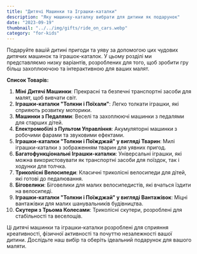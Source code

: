 ```yaml
---
title: "Дитячі Машинки та Іграшки-каталки"
description: "Яку машинку-каталку вибрати для дитини як подарунок"
date: "2023-09-19"
thumbnail: "../../img/gifts/ride_on_cars.webp"
category: "for-kids"
---
```

Подаруйте вашій дитині пригоди та уяву за допомогою цих чудових дитячих машинок та іграшок-каталок. У цьому розділі ми представляємо низку варіантів, розроблених для того, щоб зробити гру більш захоплюючою та інтерактивною для ваших малят.

**Список Товарів:**
1. **Міні Дитячі Машинки**: Прекрасні та безпечні транспортні засоби для малят, щоб вивчати світ.
2. **Іграшки-каталки "Толкни і Поїхали"**: Легко толкати іграшки, які сприяють розвитку моторики.
3. **Машинки з Педалями**: Веселі та захоплюючі машинки з педалями для старших дітей.
4. **Електромобілі з Пультом Управління**: Акумуляторні машинки з робочими фарами та звуковими ефектами.
5. **Іграшки-каталки "Толкни і Поїжджай" у вигляді Тварин**: Милі іграшки-каталки з зображенням тварин для уявних пригод.
6. **Багатофункціональні Іграшки-каталки**: Універсальні іграшки, які можна використовувати як транспортні засоби для поїздок, так і ходунки для толчка.
7. **Триколісні Велосипеди**: Класичні триколісні велосипеди для дітей, які готові до педалювання.
8. **Біговелики**: Біговелики для малих велосипедистів, які вчаться їздити на велосипеді.
9. **Іграшки-каталки "Толкни і Поїжджай" у вигляді Вантажівок**: Міцні вантажівки для малих шанувальників будівництва.
10. **Скутери з Трьома Колесами**: Триколісні скутери, розроблені для стабільності та веселощів.

Ці дитячі машинки та іграшки-каталки розроблені для сприяння креативності, фізичної активності та почуттю незалежності вашої дитини. Дослідьте наш вибір та оберіть ідеальний подарунок для вашого маляти.
